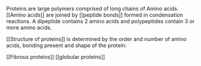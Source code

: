 Proteins are large polymers comprised of long chains of Amino acids.
[[Amino acids]] are joined by [[peptide bonds]] formed in condensation reactions. A dipeptide contains 2 amino acids and polypeptides contain 3 or more amino acids.

[[Structure of proteins]] is determined by the order and number of amino acids, bonding present and shape of the protein:

[[Fibrous proteins]]
[[globular proteins]]
